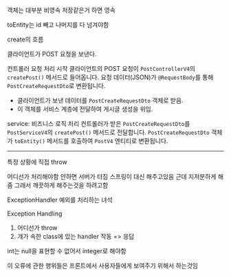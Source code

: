 
객체는 대부분 비영속
저장같은거 하면 영속

toEntity는 id 빼고 나머지를 다 넘겨야함


create의 흐름

클라이언트가 POST 요청을 보낸다.

컨트롤러 요청 처리 시작
클라이언트의 POST 요청이 `PostControllerV4`의 `createPost()` 메서드로 들어옵니다.
요청 데이터(JSON)가 `@RequestBody`를 통해 `PostCreateRequestDto`로 변환됩니다.
- 클라이언트가 보낸 데이터를 `PostCreateRequestDto` 객체로 받음.
- 이 객체를 서비스 계층에 전달하여 게시글 생성을 위임.


service: 비즈니스 로직 처리
컨트롤러가 받은 `PostCreateRequestDto`를 `PostServiceV4`의 `createPost()` 메서드로 전달합니다.
`PostCreateRequestDto` 객체가 `toEntity()` 메서드를 호출하여 `PostV4` 엔티티로 변환됩니다.


----------------------------------

특정 상황에 직접 throw

어디선가 처리해야함
안하면 서버가 터짐
스프링이 대신 해주고있음
근데 지저분하게 해줌
그래서 깨끗하게 해주는것을 하려고함

ExceptionHandler
예외를 처리하는 녀석


Exception Handling

1. 어디선가 throw
2. 걔가 속한 class에 있는 handler 작동
=> 응답

int는 null을 표현할 수 없어서 integer로 해야함

이 오류에 관한 행위들은 프론트에서 
사용자들에게 보여주기 위해서 하는것임
